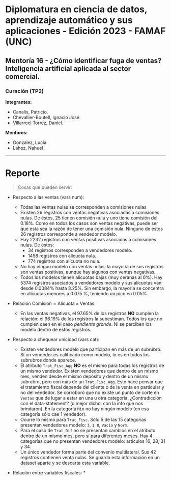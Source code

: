 # Diplomatura en ciencia de datos, aprendizaje automático y sus aplicaciones - Edición 2023 - FAMAF (UNC)

## Mentoría 16 - ¿Cómo identificar fuga de ventas? Inteligencia artificial aplicada al sector comercial.

### Curación (TP2)

**Integrantes:**
- Canalis, Patricio.
- Chevallier-Boutell, Ignacio José.
- Villarroel Torrez, Daniel.

**Mentores:**
- Gonzalez, Lucía
- Lahoz, Nahuel

---
# Reporte

> Cosas que pueden servir:
* Respecto a las ventas (vars num):
    * Todas las ventas nulas se corresponden a comisiones nulas
    * Existen 26 registros con ventas negativas asociadas a comisiones nulas. De éstos, 25 tienen comisión nula y uno tiene comisión del 0.18%. Como en todos los casos son ventas negativas, puede ser que esta sea la razón de tener una comisión nula. Ninguno de estos 26 registros corresponde a vendedor modelo.
    * Hay 2232 registros con ventas positivas asociadas a comisiones nulas. De éstos:
        * 34 registros corresponden a vendedores modelo.
        * 1458 registros con alícuota nula.
        * 774 registros con alícuota no nula.
    * No hay ningún modelo con ventas nulas: la mayoría de sus registros son ventas positivas, aunque hay algunos con ventas negativas.
    * Todos los modelos tienen alícuotas bajas (muy ceranas al 0%). Hay 5374 registros asociados a vendedores modelo y sus alícuotas van desde 0.0084% hasta 3.25%. Sin embargo, la mayoría se concentra en alícuotas menores a 0.075 %, teniendo un pico en 0.05%.
* Relación $\text{Comision} = \text{Alicuota} \times \text{Ventas}$:
    * En las ventas negativas, el 97.65% de los registros **NO** cumplen la relación: el 96.19% de los registros la subestiman. Todos los que no cumplen caen en el caso *pendiente grande*. Ni se perciben los modelo dentro de estos registros.

* Respecto a chequear unicidad (vars cat):
    * Existen vendedores modelo que participan en más de un subrubro. Si un vendedor es calificado como modelo, lo es en todos los subrubros donde aparece.
    * El atributo `Trat_Fisc_Agg` **NO** es el mismo para todas los registros de un mismo vendedor. Existen vendedores que dentro de un mismo mes, venden desde el mismo depósito y dentro de un mismo subrubro, pero con más de un `Trat_Fisc_Agg`. Esto hace pensar que el tratamiento fiscal depende del cliente o de la venta en particular y no del vendedor. Se corroboró que no existe un punto de corte en `Ventas` que de lugar a estar en una u otra categoría. ¿Contradicción con el data-statement? (o mejor dicho: con la info que nos brindaron). En la categoría `Min` no hay ningún modelo (en esa categoría sólo cae 1 vendedor).
    * Ocurre lo mismo para `Trat_Fisc`. Sólo 5 de las 15 categorías presentan vendedores modelo: `3`, `1`, `0`, `Vacío` y `Norm`.
    * Para el caso de `Trat_Dif` no se presentan cambios en el atributo dentro de un mismo mes, pero sí para diferentes meses. Hay 4 categorías que no presentan vendedores modelo: artículos 16, 28, 31 y 34.
    * Un único vendedor forma parte del convenio multilateral. Sus 42 registros contienen venta nulas. Se guarda esta información en un dataset aparte y se descarta esta variable.

* Relación entre variables fiscales:
    * 